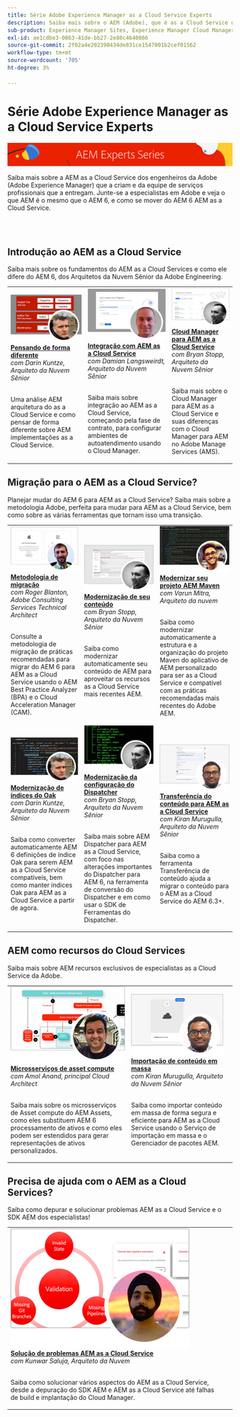 ```yaml
---
title: Série Adobe Experience Manager as a Cloud Service Experts
description: Saiba mais sobre o AEM (Adobe), que é as a Cloud Service de engenheiros especialistas da Adobe Experience Manager e que prestam serviços profissionais que o fornecem.
sub-product: Experience Manager Sites, Experience Manager Cloud Manager, Experience Manager Assets
exl-id: ae1cdbe3-0863-41de-bb27-2e88c4640866
source-git-commit: 2f02a4e202390434de831ce1547001b2cef01562
workflow-type: tm+mt
source-wordcount: '705'
ht-degree: 3%

---
```


# Série Adobe Experience Manager as a Cloud Service Experts

![Série AEM especialistas](./assets/experts-series/masthead.png)

Saiba mais sobre a AEM as a Cloud Service dos engenheiros da Adobe (Adobe Experience Manager) que a criam e da equipe de serviços profissionais que a entregam. Junte-se a especialistas em Adobe e veja o que AEM é o mesmo que o AEM 6, e como se mover do AEM 6 AEM as a Cloud Service.

<br/> 
<br/>

## Introdução ao AEM as a Cloud Service

Saiba mais sobre os fundamentos do AEM as a Cloud Services e como ele difere do AEM 6, dos Arquitetos da Nuvem Sênior da Adobe Engineering.

<table>
  <tr>
   <td>
      <a href="./migration/moving-to-aem-as-a-cloud-service/introduction.md">
      <img alt="Pensando de forma diferente" src="./assets/experts-series/thinking-differently.png"/>
      </a>
      <div>
         <a href="./migration/moving-to-aem-as-a-cloud-service/introduction.md"><strong>Pensando de forma diferente</strong></a>         
         <br/><em>com Darin Kuntze, Arquiteto da Nuvem Sênior</em>
      </div>
      <p>
        <br/>
         Uma análise AEM arquitetura do as a Cloud Service e como pensar de forma diferente sobre AEM implementações as a Cloud Service.
      </p>
     </td>   
     <td>
      <a href="./migration/moving-to-aem-as-a-cloud-service/onboarding.md">
      <img alt="Integração ao AEM as a Cloud Service" src="./assets/experts-series/onboarding.png"/>
      </a>
      <div>
         <a href="./migration/moving-to-aem-as-a-cloud-service/onboarding.md"><strong>Integração com AEM as a Cloud Service</strong></a>
         <br/><em>com Damian Langsweirdt, Arquiteto da Nuvem Sênior</em>
      </div>
      <p>
        <br/>
         Saiba mais sobre integração ao AEM as a Cloud Service, começando pela fase de contrato, para configurar ambientes de autoatendimento usando o Cloud Manager.
      </p>
   </td>     
   </td>   
     <td>
      <a href="./migration/moving-to-aem-as-a-cloud-service/cloud-manager.md">
      <img alt="Cloud Manager" src="./assets/experts-series/cloud-manager.png"/>
      </a>
      <div>
         <a href="./migration/moving-to-aem-as-a-cloud-service/cloud-manager.md"><strong>Cloud Manager para AEM as a Cloud Service</strong></a>
         <br/><em>com Bryan Stopp, Arquiteto da Nuvem Sênior</em>
      </div>
      <p>
        <br/>
         Saiba mais sobre o Cloud Manager para AEM as a Cloud Service e suas diferenças com o Cloud Manager para AEM no Adobe Manage Services (AMS).
      </p>
   </td> 
  </tr>
</table>

## Migração para o AEM as a Cloud Service?

Planejar mudar do AEM 6 para AEM as a Cloud Service? Saiba mais sobre a metodologia Adobe, perfeita para mudar para AEM as a Cloud Service, bem como sobre as várias ferramentas que tornam isso uma transição.

<table>
  <tr>
   <td>
      <a href="./migration/moving-to-aem-as-a-cloud-service/bpa-and-cam.md" target="_aem-experts-series-video">
      <img alt="Metodologia de migração" src="./assets/experts-series/bpa-and-cam.png"/>
      </a>
      <div>
         <a href="./migration/moving-to-aem-as-a-cloud-service/bpa-and-cam.md" target="_aem-experts-series-video"><strong>Metodologia de migração</strong></a>
         <br/><em>com Roger Blanton, Adobe Consulting Services Technical Architect</em>
      </div>
      <p>
        <br/>
        Consulte a metodologia de migração de práticas recomendadas para migrar do AEM 6 para AEM as a Cloud Service usando o AEM Best Practice Analyzer (BPA) e o Cloud Acceleration Manager (CAM).
      </p>
   </td>   
     <td>
      <a href="./migration/moving-to-aem-as-a-cloud-service/aem-modernization-tools.md" target="_aem-experts-series-video">
      <img alt="Modernização de seu conteúdo" src="./assets/experts-series/aem-modernizer-tools.png"/>
      </a>
      <div>
         <a href="./migration/moving-to-aem-as-a-cloud-service/aem-modernization-tools.md" target="_aem-experts-series-video"><strong>Modernização de seu conteúdo</strong></a>
         <br/><em>com Bryan Stopp, Arquiteto da Nuvem Sênior</em>
      </div>
      <p>
        <br/>
         Saiba como modernizar automaticamente seu conteúdo de AEM para aproveitar os recursos as a Cloud Service mais recentes AEM.
      </p>
   </td>     
   </td>   
     <td>
      <a href="./migration/moving-to-aem-as-a-cloud-service/repository-modernization.md" target="_aem-experts-series-video">
      <img alt="Modernizar seu projeto AEM Maven" src="./assets/experts-series/repository-modernizer.png"/>
      </a>
      <div>
         <a href="./migration/moving-to-aem-as-a-cloud-service/repository-modernization.md" target="_aem-experts-series-video"><strong>Modernizar seu projeto AEM Maven</strong></a>
         <br/><em>com Varun Mitra, Arquiteto da nuvem</em>
      </div>
      <p>
        <br/>
         Saiba como modernizar automaticamente a estrutura e a organização do projeto Maven do aplicativo de AEM personalizado para ser as a Cloud Service e compatível com as práticas recomendadas mais recentes do Adobe AEM.
      </p>
   </td> 
  </tr>
  <tr>
   <td>
      <a href="./migration/moving-to-aem-as-a-cloud-service/search-and-indexing.md" target="_aem-experts-series-video">
      <img alt="Modernização de índices do Oak" src="./assets/experts-series/indexes.png"/>
      </a>
      <div>
         <a href="./migration/moving-to-aem-as-a-cloud-service/search-and-indexing.md" target="_aem-experts-series-video"><strong>Modernização de índices do Oak</strong></a>
         <br/><em>com Darin Kuntze, Arquiteto da Nuvem Sênior</em>
      </div>
      <p>
        <br/>
        Saiba como converter automaticamente AEM 6 definições de índice Oak para serem AEM as a Cloud Service compatíveis, bem como manter índices Oak para AEM as a Cloud Service a partir de agora.
      </p>
   </td>   
     <td>
      <a href="./migration/moving-to-aem-as-a-cloud-service/dispatcher.md" target="_aem-experts-series-video">
      <img alt="Modernização da configuração do Dispatcher" src="./assets/experts-series/dispatcher.png"/>
      </a>
      <div>
         <a href="./migration/moving-to-aem-as-a-cloud-service/dispatcher.md" target="_aem-experts-series-video"><strong>Modernização da configuração do Dispatcher</strong></a>
         <br/><em>com Bryan Stopp, Arquiteto da Nuvem Sênior</em>
      </div>
      <p>
        <br/>
         Saiba mais sobre AEM Dispatcher para AEM as a Cloud Service, com foco nas alterações importantes do Dispatcher para AEM 6, na ferramenta de conversão do Dispatcher e em como usar o SDK de Ferramentas do Dispatcher.
      </p>
   </td>     
   </td>   
     <td>
      <a href="./migration/moving-to-aem-as-a-cloud-service/content-migration/content-transfer-tool.md" target="_aem-experts-series-video">
      <img alt="Transferência do conteúdo para AEM as a Cloud Service" src="./assets/experts-series/content-transfer-tool.png"/>
      </a>
      <div>
         <a href="./migration/moving-to-aem-as-a-cloud-service/content-migration/content-transfer-tool.md" target="_aem-experts-series-video"><strong>Transferência do conteúdo para AEM as a Cloud Service</strong></a>
         <br/><em>com Kiran Murugulla, Arquiteto da Nuvem Sênior</em>
      </div>
      <p>
        <br/>
         Saiba como a ferramenta Transferência de conteúdo ajuda a migrar o conteúdo para o AEM as a Cloud Service do AEM 6.3+.
      </p>
   </td> 
  </tr>  
</table>


## AEM como recursos do Cloud Services

Saiba mais sobre AEM recursos exclusivos de especialistas as a Cloud Service da Adobe.

<table>
  <tr>
   <td>
      <a href="./migration/moving-to-aem-as-a-cloud-service/asset-compute-microservices.md" target="_aem-experts-series-video">
      <img alt="Microsserviços de asset compute" src="./assets/experts-series/asset-compute-microservices.png"/>
      </a>
      <div>
         <a href="./migration/moving-to-aem-as-a-cloud-service/asset-compute-microservices.md" target="_aem-experts-series-video"><strong>Microsserviços de asset compute</strong></a>
         <br/><em>com Amol Anand, principal Cloud Architect</em>
      </div>
      <p>
        <br/>
        Saiba mais sobre os microsserviços de Asset compute do AEM Assets, como eles substituem AEM 6 processamento de ativos e como eles podem ser estendidos para gerar representações de ativos personalizados.
      </p>
   </td>   
   <td>
      <a href="./migration/moving-to-aem-as-a-cloud-service/content-migration/bulk-import-service.md" target="_aem-experts-series-video">
      <img alt="Importação de conteúdo em massa" src="./assets/experts-series/bulk-import.png"/>
      </a>
      <div>
         <a href="./migration/moving-to-aem-as-a-cloud-service/content-migration/bulk-import-service.md" target="_aem-experts-series-video"><strong>Importação de conteúdo em massa</strong></a>
         <br/><em>com Kiran Murugulla, Arquiteto da Nuvem Sênior</em>
      </div>
      <p>
        <br/>
        Saiba como importar conteúdo em massa de forma segura e eficiente para AEM as a Cloud Service usando o Serviço de importação em massa e o Gerenciador de pacotes AEM.
      </p>
   </td> 
    <td></td>
  </tr>
</table>

## Precisa de ajuda com o AEM as a Cloud Services?

Saiba como depurar e solucionar problemas AEM as a Cloud Service e o SDK AEM dos especialistas!

<table>
  <tr>
   <td>
      <a href="./migration/moving-to-aem-as-a-cloud-service/troubleshooting.md" target="_aem-experts-series-video">
      <img alt="Solução de problemas AEM as a Cloud Service" src="./assets/experts-series/troubleshooting.png"/>
      </a>
      <div>
         <a href="./migration/moving-to-aem-as-a-cloud-service/troubleshooting.md" 
         target="_aem-experts-series-video"><strong>Solução de problemas AEM as a Cloud Service</strong></a>
         <br/><em>com Kunwar Saluja, Arquiteto da Nuvem</em>
      </div>
      <p>
        <br/>
        Saiba como solucionar vários aspectos do AEM as a Cloud Service, desde a depuração do SDK AEM e AEM as a Cloud Service até falhas de build e implantação do Cloud Manager.
      </p>
   </td>   
    <td></td>
    <td></td>
  </tr>
</table>
